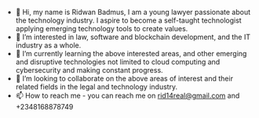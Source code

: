 - 👋 Hi, my name is Ridwan Badmus, I am a young lawyer passionate about the technology industry. I aspire to become a self-taught technologist applying emerging technology tools to create values.
- 👀 I’m interested in law, software and blockchain development, and the IT industry as a whole. 
- 🌱 I’m currently learning the above interested areas, and other emerging and disruptive technologies not limited to cloud computing and cybersecurity and making constant progress. 
- 💞️ I’m looking to collaborate on the above areas of interest and their related fields in the legal and technology industry. 
- 📫 How to reach me - you can reach me on rid14real@gmail.com and +2348168878749

<!---
rid14real/rid14real is a ✨ special ✨ repository because its `README.md` (this file) appears on your GitHub profile.
You can click the Preview link to take a look at your changes.
--->
